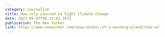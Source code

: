 ```yaml
---
category: journalism
title: How oslo Learned to Fight Climate Change
date: 2022-05-07T08:31:52.347Z
publication: The New Yorker
link: https://www.newyorker.com/news/annals-of-a-warming-planet/how-oslo-learned-to-fight-climate-change
---
```

